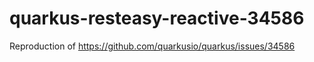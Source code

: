 # quarkus-resteasy-reactive-34586
Reproduction of https://github.com/quarkusio/quarkus/issues/34586
